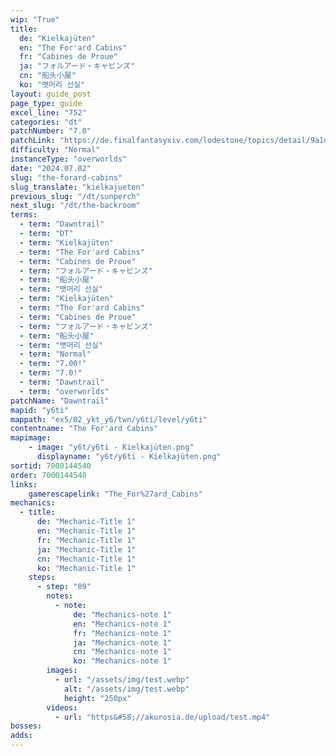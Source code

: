 ```yaml
---
wip: "True"
title:
  de: "Kielkajüten"
  en: "The For'ard Cabins"
  fr: "Cabines de Proue"
  ja: "フォルアード・キャビンズ"
  cn: "船头小屋"
  ko: "뱃머리 선실"
layout: guide_post
page_type: guide
excel_line: "752"
categories: "dt"
patchNumber: "7.0"
patchLink: "https://de.finalfantasyxiv.com/lodestone/topics/detail/9a1d2364c6f0fed72a164f3252a59073f7d0c4fc"
difficulty: "Normal"
instanceType: "overworlds"
date: "2024.07.02"
slug: "the-forard-cabins"
slug_translate: "kielkajueten"
previous_slug: "/dt/sunperch"
next_slug: "/dt/the-backroom"
terms:
  - term: "Dawntrail"
  - term: "DT"
  - term: "Kielkajüten"
  - term: "The For'ard Cabins"
  - term: "Cabines de Proue"
  - term: "フォルアード・キャビンズ"
  - term: "船头小屋"
  - term: "뱃머리 선실"
  - term: "Kielkajüten"
  - term: "The For'ard Cabins"
  - term: "Cabines de Proue"
  - term: "フォルアード・キャビンズ"
  - term: "船头小屋"
  - term: "뱃머리 선실"
  - term: "Normal"
  - term: "7.00!"
  - term: "7.0!"
  - term: "Dawntrail"
  - term: "overworlds"
patchName: "Dawntrail"
mapid: "y6ti"
mappath: "ex5/02_ykt_y6/twn/y6ti/level/y6ti"
contentname: "The For'ard Cabins"
mapimage:
    - image: "y6t/y6ti - Kielkajüten.png"
      displayname: "y6t/y6ti - Kielkajüten.png"
sortid: 7000144540
order: 7000144540
links:
    gamerescapelink: "The_For%27ard_Cabins"
mechanics:
  - title:
      de: "Mechanic-Title 1"
      en: "Mechanic-Title 1"
      fr: "Mechanic-Title 1"
      ja: "Mechanic-Title 1"
      cn: "Mechanic-Title 1"
      ko: "Mechanic-Title 1"
    steps:
      - step: "09"
        notes:
          - note:
              de: "Mechanics-note 1"
              en: "Mechanics-note 1"
              fr: "Mechanics-note 1"
              ja: "Mechanics-note 1"
              cn: "Mechanics-note 1"
              ko: "Mechanics-note 1"
        images:
          - url: "/assets/img/test.webp"
            alt: "/assets/img/test.webp"
            height: "250px"
        videos:
          - url: "https&#58;//akurosia.de/upload/test.mp4"
bosses:
adds:
---
```

